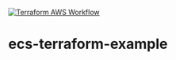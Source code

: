[![Terraform AWS Workflow](https://github.com/erasmolpa/ecs-terraform-challenge/actions/workflows/terraform.yaml/badge.svg)](https://github.com/erasmolpa/ecs-terraform-challenge/actions/workflows/terraform.yaml)

# ecs-terraform-example
